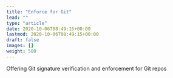 ```yaml
---
title: "Enforce for Git"
lead: ""
type: "article"
date: 2020-10-06T08:49:15+00:00
lastmod: 2020-10-06T08:49:15+00:00
draft: false
images: []
weight: 580
---
```


Offering Git signature verification and enforcement for Git repos